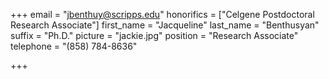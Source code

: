 +++
email = "jbenthuy@scripps.edu"
honorifics = ["Celgene Postdoctoral Research Associate"]
first_name = "Jacqueline"
last_name = "Benthusyan"
suffix = "Ph.D."
picture = "jackie.jpg"
position = "Research Associate"
telephone = "(858) 784-8636"

+++

